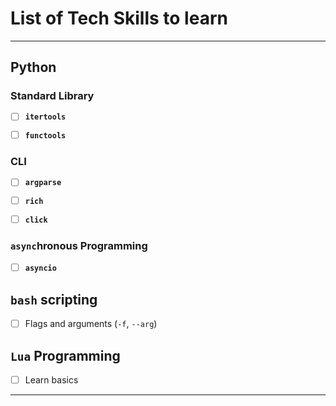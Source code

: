 # List of Tech Skills to learn

---

## Python

### Standard Library

* [ ] **`itertools`**

* [ ] **`functools`**

### CLI

* [ ] **`argparse`**

* [ ] **`rich`**

* [ ] **`click`**

### `async`hronous Programming

* [ ] **`asyncio`**

## **`bash`** scripting

* [ ] Flags and arguments (`-f`, `--arg`)

## **`Lua`** Programming

* [ ] Learn basics

---
